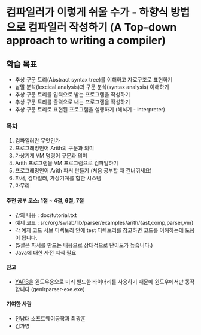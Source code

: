 # 컴파일러가 이렇게 쉬울 수가 - 하향식 방법으로 컴파일러 작성하기 (A Top-down approach to writing a compiler)

## 학습 목표
- 추상 구문 트리(Abstract syntax tree)를 이해하고 자료구조로 표현하기
- 낱말 분석(lexcical analysis)과 구문 분석(syntax analysis) 이해하기
- 추상 구문 트리를 입력으로 받는 프로그램을 작성하기 
- 추상 구문 트리를 출력으로 내는 프로그램을 작성하기
- 추상 구문 트리로 표현된 프로그램을 실행하기 (해석기 - interpreter)

### 목차
 1. 컴파일러란 무엇인가
 2. 프로그래밍언어 Arith의 구문과 의미
 3. 가상기계 VM 명령어 구문과 의미
 4. Arith 프로그램을 VM 프로그램으로 컴파일하기
 5. 프로그래밍언어 Arith 파서 만들기 (처음 공부할 때 건너뛰세요)
 6. 파서, 컴파일러, 가상기계를 합한 시스템
 7. 마무리


#### 추천 공부 코스: 1절 ~ 4절, 6절, 7절
 - 강의 내용 : doc/tutorial.txt
 - 예제 코드 : src/org/swlab/lib/parser/examples/arith/{ast,comp,parser,vm}
 - 각 예제 코드 서브 디렉토리 안에 test 디렉토리를 참고하면 코드를 이해하는데 도움이 됩니다.
 - (5절은 파서를 만드는 내용으로 상대적으로 난이도가 높습니다.)
 - Java에 대한 사전 지식 필요

#### 참고
 - [YAPB](https://github.com/kwanghoon/yapb)을 윈도우용으로 미리 빌드한 바이너리를 사용하기 때문에 윈도우에서만 동작합니다 (genlrparser-exe.exe)

#### 기여한 사람
- 전남대 소프트웨어공학과 최광훈
- 김가영
 
